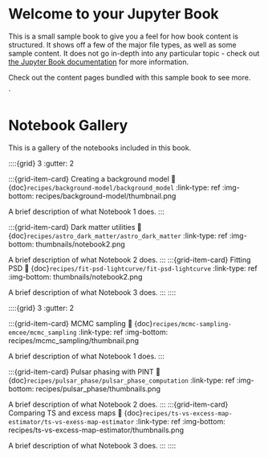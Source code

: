 # Welcome to your Jupyter Book

This is a small sample book to give you a feel for how book content is
structured.
It shows off a few of the major file types, as well as some sample content.
It does not go in-depth into any particular topic - check out [the Jupyter Book documentation](https://jupyterbook.org) for more information.

Check out the content pages bundled with this sample book to see more.

`

# Notebook Gallery

This is a gallery of the notebooks included in this book.

::::{grid} 3
:gutter: 2

:::{grid-item-card} Creating a background model
:link: {doc}`recipes/background-model/background_model`
:link-type: ref
:img-bottom: recipes/background-model/thumbnail.png

A brief description of what Notebook 1 does.
:::

:::{grid-item-card} Dark matter utilities
:link: {doc}`recipes/astro_dark_matter/astro_dark_matter`
:link-type: ref
:img-bottom: thumbnails/notebook2.png

A brief description of what Notebook 2 does.
:::
:::{grid-item-card} Fitting PSD
:link: {doc}`recipes/fit-psd-lightcurve/fit-psd-lightcurve`
:link-type: ref
:img-bottom: thumbnails/notebook2.png

A brief description of what Notebook 3 does.
:::
::::

::::{grid} 3
:gutter: 2

:::{grid-item-card} MCMC sampling
:link: {doc}`recipes/mcmc-sampling-emcee/mcmc_sampling`
:link-type: ref
:img-bottom: recipes/mcmc_sampling/thumbnail.png

A brief description of what Notebook 1 does.
:::

:::{grid-item-card} Pulsar phasing with PINT
:link: {doc}`recipes/pulsar_phase/pulsar_phase_computation`
:link-type: ref
:img-bottom: recipes/pulsar_phase/thumbnails.png

A brief description of what Notebook 2 does.
:::
:::{grid-item-card} Comparing TS and excess maps
:link: {doc}`recipes/ts-vs-excess-map-estimator/ts-vs-exess-map-estimator`
:link-type: ref
:img-bottom: recipes/ts-vs-excess-map-estimator/thumbnails.png

A brief description of what Notebook 3 does.
:::
::::

```{tableofcontents}
```
